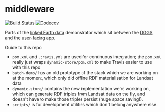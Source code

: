 # middleware

[![Build Status](https://travis-ci.org/ANU-Linked-Earth-Data/middleware.svg?branch=master)](https://travis-ci.org/ANU-Linked-Earth-Data/middleware)
[![Codecov](https://img.shields.io/codecov/c/github/ANU-Linked-Earth-Data/middleware.svg?maxAge=2592000)]()

Parts of the [linked Earth data](https://github.com/ANU-Linked-Earth-Data/main-repo) demonstrator which sit between the [DGGS](https://github.com/ANU-Linked-Earth-Data/dggs) and the [user-facing app](https://github.com/ANU-Linked-Earth-Data/anu-linked-earth-data.github.io).

Guide to this repo:

- `pom.xml` and `.travis.yml` are used for continuous integration; the `pom.xml`
  really just wraps `dynamic-store/pom.xml` to make Travis easier to use with
  this repo.
- `batch-demo/` has an old prototype of the stack which we are working on at the
  moment, which only did offline RDF materialisation for Landsat data
- `dynamic-store/` contains the new implementation we're working on, which can
  generate RDF triples from Landsat data on the fly, and doesn't have to make
  those triples persist (huge space saving!).
- `scripts/` is for development utilities which don't belong anywhere else.
